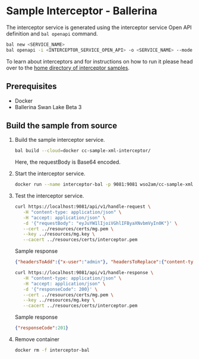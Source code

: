# Sample Interceptor - Ballerina

The interceptor service is generated using the interceptor service Open API definition and `bal openapi` command.
```sh
bal new <SERVICE_NAME>
bal openapi -i <INTERCEPTOR_SERVICE_OPEN_API> -o <SERVICE_NAME> --mode service
```

To learn about interceptors and for instructions on how to run it please head over to the
[home directory of interceptor samples](../README.md#samples).

## Prerequisites
- Docker
- Ballerina Swan Lake Beta 3

## Build the sample from source

1. Build the sample interceptor service.
   ```sh
   bal build --cloud=docker cc-sample-xml-interceptor/
   ```
   Here, the requestBody is Base64 encoded.

2. Start the interceptor service.
   ```sh
   docker run --name interceptor-bal -p 9081:9081 wso2am/cc-sample-xml-interceptor-ballerina:v1.0.0
   ```

3. Test the interceptor service.
   ```sh
   curl https://localhost:9081/api/v1/handle-request \
      -H "content-type: application/json" \
      -H "accept: application/json" \
      -d '{"requestBody": "eyJuYW1lIjoiVGhlIFByaXNvbmVyIn0K"}' \
      --cert ../resources/certs/mg.pem \
      --key ../resources/mg.key \
      --cacert ../resources/certs/interceptor.pem
   ```
   Sample response
   ```json
   {"headersToAdd":{"x-user":"admin"}, "headersToReplace":{"content-type":"application/xml"}, "body":"PG5hbWU+VGhlIFByaXNvbmVyPC9uYW1lPg=="}
   ```

   ```sh
   curl https://localhost:9081/api/v1/handle-response \
      -H "content-type: application/json" \
      -H "accept: application/json" \
      -d '{"responseCode": 200}' \
      --cert ../resources/certs/mg.pem \
      --key ../resources/mg.key \
      --cacert ../resources/certs/interceptor.pem
   ```
   Sample response
   ```json
   {"responseCode":201}
   ```

4. Remove container
   ```sh
   docker rm -f interceptor-bal
   ```
